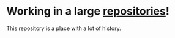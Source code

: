 # Working in a large [repositories](/https://github.com/djibal/connect-the-dots-in-a-github-repository/)!

This repository is a place with a lot of history.

